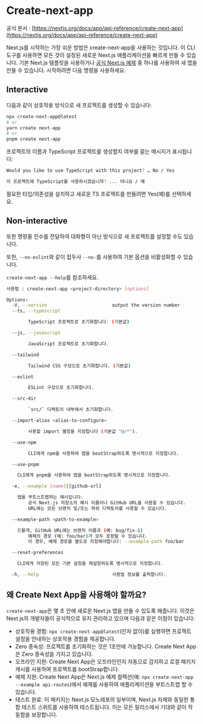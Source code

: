 # Create-next-app

공식 문서 : [https://nextjs.org/docs/app/api-reference/create-next-app](https://nextjs.org/docs/app/api-reference/create-next-app)

Next.js를 시작하는 가장 쉬운 방법은 create-next-app을 사용하는 것입니다. 이 CLI 도구를 사용하면 모든 것이 설정된 새로운 Next.js 애플리케이션을 빠르게 만들 수 있습니다. 기본 Next.js 템플릿을 사용하거나 [공식 Next.js 예제](https://github.com/vercel/next.js/tree/canary/examples) 중 하나를 사용하여 새 앱을 만들 수 있습니다. 시작하려면 다음 명령을 사용하세요.

## Interactive

다음과 같이 상호작용 방식으로 새 프로젝트를 생성할 수 있습니다:

```bash
npx create-next-app@latest
# or
yarn create next-app
# or
pnpm create next-app
```

프로젝트의 이름과 TypeScript 프로젝트를 생성할지 여부를 묻는 메시지가 표시됩니다:

```bash
Would you like to use TypeScript with this project? … No / Yes

이 프로젝트에 TypeScript를 사용하시겠습니까? ... 아니요 / 예
```

필요한 타입/의존성을 설치하고 새로운 TS 프로젝트를 만들려면 Yes(예)를 선택하세요.

## Non-interactive

또한 명령줄 인수를 전달하여 대화형이 아닌 방식으로 새 프로젝트를 설정할 수도 있습니다.

또한, `--no-eslint`와 같이 접두사 `--no-`를 사용하여 기본 옵션을 비활성화할 수 있습니다.

`create-next-app --help`를 참조하세요.

```bash
사용법 : create-next-app <project-directory> [options]

Options:
  -V, --version                        output the version number
  --ts, --typescript

		TypeScript 프로젝트로 초기화합니다. (기본값)

  --js, --javascript

		JavaScript 프로젝트로 초기화합니다.

  --tailwind

		Tailwind CSS 구성으로 초기화합니다. (기본값)

  --eslint

		ESLint 구성으로 초기화합니다.

  --src-dir

		`src/` 디렉토리 내부에서 초기화합니다.

  --import-alias <alias-to-configure>

		사용할 import 별칭을 지정합니다 (기본값 "@/*").

  --use-npm

		CLI에게 npm을 사용하여 앱을 bootStrap하도록 명시적으로 지정합니다.

  --use-pnpm

    CLI에게 pnpm을 사용하여 앱을 bootStrap하도록 명시적으로 지정합니다.

  -e, --example [name]|[github-url]

    앱을 부트스트랩하는 예시입니다.
		공식 Next.js 저장소의 예시 이름이나 GitHub URL을 사용할 수 있습니다.
		URL에는 모든 브랜치 및/또는 하위 디렉토리를 사용할 수 있습니다.

  --example-path <path-to-example>

    드물게, GitHub URL에는 브랜치 이름과 (예: bug/fix-1)
		예제의 경로 (예: foo/bar)가 모두 포함될 수 있습니다.
		이 경우, 예제 경로를 별도로 지정해야합니다: --example-path foo/bar

  --reset-preferences

    CLI에게 저장된 모든 기본 설정을 재설정하도록 명시적으로 지정합니다.

  -h, --help                           사용법 정보를 출력합니다.
```

## 왜 Create Next App을 사용해야 할까요?

`create-next-app`은 몇 초 안에 새로운 Next.js 앱을 만들 수 있도록 해줍니다. 이것은 Next.js의 개발자들이 공식적으로 유지 관리하고 있으며 다음과 같은 이점이 있습니다:

- 상호작용 경험: `npx create-next-app@latest`(인자 없이)를 실행하면 프로젝트 설정을 안내하는 상호작용 경험을 제공합니다.
- Zero 종속성: 프로젝트를 초기화하는 것은 1초만에 가능합니다. Create Next App은 Zero 종속성을 가지고 있습니다.
- 오프라인 지원: Create Next App은 오프라인인지 자동으로 감지하고 로컬 패키지 캐시를 사용하여 프로젝트를 bootStrap합니다.
- 예제 지원: Create Next App은 Next.js 예제 컬렉션(예: `npx create-next-app --example api-routes`)에서 예제를 사용하여 애플리케이션을 부트스트랩 할 수 있습니다.
- 테스트 완료: 이 패키지는 Next.js 모노레포의 일부이며, Next.js 자체와 동일한 통합 테스트 스위트를 사용하여 테스트됩니다. 이는 모든 릴리스에서 기대와 같이 작동함을 보장합니다.
